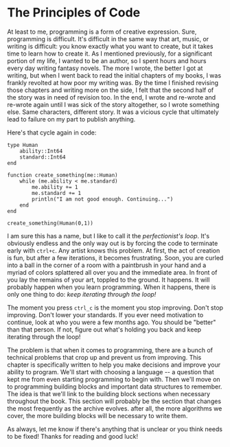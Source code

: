 # The Principles of Code

At least to me, programming is a form of creative expression. Sure, programming is difficult. It's difficult in the same way that art, music, or writing is difficult: you know exactly what you want to create, but it takes time to learn how to create it. As I mentioned previously, for a significant portion of my life, I wanted to be an author, so I spent hours and hours every day writing fantasy novels. The more I wrote, the better I got at writing, but when I went back to read the initial chapters of my books, I was frankly revolted at how poor my writing was. By the time I finished revising those chapters and writing more on the side, I felt that the second half of the story was in need of revision too. In the end, I wrote and re-wrote and re-wrote again until I was sick of the story altogether, so I wrote something else. Same characters, different story. It was a vicious cycle that ultimately lead to failure on my part to publish anything. 

Here's that cycle again in code:

```
type Human
    ability::Int64
    standard::Int64
end

function create_something(me::Human)
    while (me.ability < me.standard)
        me.ability += 1
        me.standard += 1
        println("I am not good enough. Continuing...")
    end
end

create_something(Human(0,1))
```

I am sure this has a name, but I like to call it the *perfectionist's loop*. It's obviously endless and the only way out is by forcing the code to terminate early with `ctrl+c`. Any artist knows this problem. At first, the act of creation is fun, but after a few iterations, it becomes frustrating. Soon, you are curled into a ball in the corner of a room with a paintbrush in your hand and a myriad of colors splattered all over you and the immediate area. In front of you lay the remains of your art, toppled to the ground. It happens. It will probably happen when you learn programming. When it happens, there is only one thing to do: *keep iterating through the loop!* 

The moment you press `ctrl_c` is the moment you stop improving. Don't stop improving. Don't lower your standards. If you ever need motivation to continue, look at who you were a few months ago. You should be "better" than that person. If not, figure out what's holding you back and keep iterating through the loop!

The problem is that when it comes to programming, there are a bunch of technical problems that crop up and prevent us from improving. This chapter is specifically written to help you make decisions and improve your ability to program. We'll start with choosing a language -- a question that kept me from even starting programming to begin with. Then we'll move on to programming building blocks and important data structures to remember. The idea is that we'll link to the building block sections when necessary throughout the book. This section will probably be the section that changes the most frequently as the archive evolves. after all, the more algorithms we cover, the more building blocks will be necessary to write them.

As always, let me know if there's anything that is unclear or you think needs to be fixed! Thanks for reading and good luck!
